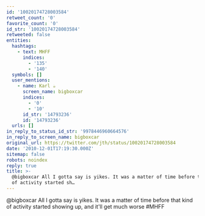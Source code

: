 ```yaml
---
id: '10020174728003584'
retweet_count: '0'
favorite_count: '0'
id_str: '10020174728003584'
retweeted: false
entities:
  hashtags:
    - text: MHFF
      indices:
        - '135'
        - '140'
  symbols: []
  user_mentions:
    - name: Karl ☕️
      screen_name: bigboxcar
      indices:
        - '0'
        - '10'
      id_str: '14793236'
      id: '14793236'
  urls: []
in_reply_to_status_id_str: '9978446960664576'
in_reply_to_screen_name: bigboxcar
original_url: https://twitter.com/jth/status/10020174728003584
date: '2010-12-01T17:19:30.000Z'
sitemap: false
robots: noindex
reply: true
title: >-
  @bigboxcar All I gotta say is yikes. It was a matter of time before that kind
  of activity started sh…
---
```


@bigboxcar All I gotta say is yikes. It was a matter of time before that kind of activity started showing up, and it'll get much worse #MHFF